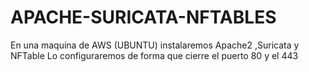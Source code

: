 # APACHE-SURICATA-NFTABLES
En una maquina de AWS (UBUNTU) instalaremos Apache2 ,Suricata y NFTable
Lo configuraremos de forma que cierre el puerto 80 y el 443 
